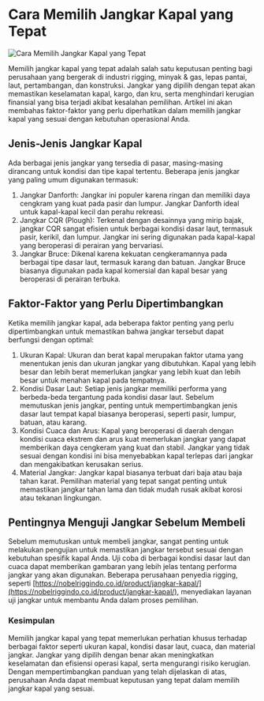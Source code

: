 # Cara Memilih Jangkar Kapal yang Tepat

<img src="https://cruguide.com/images/blog/30-205.jpg" alt="Cara Memilih Jangkar Kapal yang Tepat">

Memilih jangkar kapal yang tepat adalah salah satu keputusan penting bagi perusahaan yang bergerak di industri rigging, minyak & gas, lepas pantai, laut, pertambangan, dan konstruksi. Jangkar yang dipilih dengan tepat akan memastikan keselamatan kapal, kargo, dan kru, serta menghindari kerugian finansial yang bisa terjadi akibat kesalahan pemilihan. Artikel ini akan membahas faktor-faktor yang perlu diperhatikan dalam memilih jangkar kapal yang sesuai dengan kebutuhan operasional Anda.

## Jenis-Jenis Jangkar Kapal
Ada berbagai jenis jangkar yang tersedia di pasar, masing-masing dirancang untuk kondisi dan tipe kapal tertentu. Beberapa jenis jangkar yang paling umum digunakan termasuk:

1. Jangkar Danforth: Jangkar ini populer karena ringan dan memiliki daya cengkram yang kuat pada pasir dan lumpur. Jangkar Danforth ideal untuk kapal-kapal kecil dan perahu rekreasi.
2. Jangkar CQR (Plough): Terkenal dengan desainnya yang mirip bajak, jangkar CQR sangat efisien untuk berbagai kondisi dasar laut, termasuk pasir, kerikil, dan lumpur. Jangkar ini sering digunakan pada kapal-kapal yang beroperasi di perairan yang bervariasi.
3. Jangkar Bruce: Dikenal karena kekuatan cengkeramannya pada berbagai tipe dasar laut, termasuk karang dan batuan. Jangkar Bruce biasanya digunakan pada kapal komersial dan kapal besar yang beroperasi di perairan terbuka.

## Faktor-Faktor yang Perlu Dipertimbangkan
Ketika memilih jangkar kapal, ada beberapa faktor penting yang perlu dipertimbangkan untuk memastikan bahwa jangkar tersebut dapat berfungsi dengan optimal:

1. Ukuran Kapal: Ukuran dan berat kapal merupakan faktor utama yang menentukan jenis dan ukuran jangkar yang dibutuhkan. Kapal yang lebih besar dan lebih berat memerlukan jangkar yang lebih kuat dan lebih besar untuk menahan kapal pada tempatnya.
2. Kondisi Dasar Laut: Setiap jenis jangkar memiliki performa yang berbeda-beda tergantung pada kondisi dasar laut. Sebelum memutuskan jenis jangkar, penting untuk mempertimbangkan jenis dasar laut tempat kapal biasanya beroperasi, seperti pasir, lumpur, batuan, atau karang.
3. Kondisi Cuaca dan Arus: Kapal yang beroperasi di daerah dengan kondisi cuaca ekstrem dan arus kuat memerlukan jangkar yang dapat memberikan daya cengkeram yang kuat dan stabil. Jangkar yang tidak sesuai dengan kondisi ini bisa menyebabkan kapal terlepas dari jangkar dan mengakibatkan kerusakan serius.
4. Material Jangkar: Jangkar kapal biasanya terbuat dari baja atau baja tahan karat. Pemilihan material yang tepat sangat penting untuk memastikan jangkar tahan lama dan tidak mudah rusak akibat korosi atau tekanan lingkungan.

## Pentingnya Menguji Jangkar Sebelum Membeli
Sebelum memutuskan untuk membeli jangkar, sangat penting untuk melakukan pengujian untuk memastikan jangkar tersebut sesuai dengan kebutuhan spesifik kapal Anda. Uji coba di berbagai kondisi dasar laut dan cuaca dapat memberikan gambaran yang lebih jelas tentang performa jangkar yang akan digunakan. Beberapa perusahaan penyedia rigging, seperti [https://nobelriggindo.co.id/product/jangkar-kapal/](https://nobelriggindo.co.id/product/jangkar-kapal/), menyediakan layanan uji jangkar untuk membantu Anda dalam proses pemilihan.

### Kesimpulan
Memilih jangkar kapal yang tepat memerlukan perhatian khusus terhadap berbagai faktor seperti ukuran kapal, kondisi dasar laut, cuaca, dan material jangkar. Jangkar yang dipilih dengan benar akan meningkatkan keselamatan dan efisiensi operasi kapal, serta mengurangi risiko kerugian. Dengan mempertimbangkan panduan yang telah dijelaskan di atas, perusahaan Anda dapat membuat keputusan yang tepat dalam memilih jangkar kapal yang sesuai.
